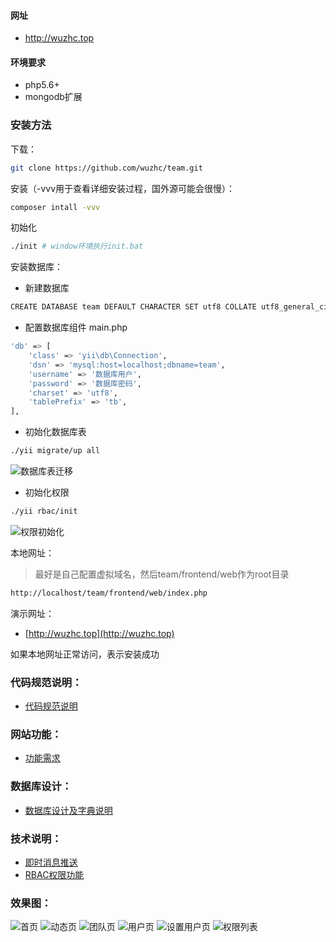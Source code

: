#### 网址
- http://wuzhc.top

#### 环境要求
- php5.6+
- mongodb扩展

### 安装方法
下载：
```bash
git clone https://github.com/wuzhc/team.git
```

安装（-vvv用于查看详细安装过程，国外源可能会很慢）：
```bash
composer intall -vvv
```

初始化
```bash
./init # window环境执行init.bat
```

安装数据库：
- 新建数据库
```bash
CREATE DATABASE team DEFAULT CHARACTER SET utf8 COLLATE utf8_general_ci
```
- 配置数据库组件 main.php
```bash
'db' => [
    'class' => 'yii\db\Connection',
    'dsn' => 'mysql:host=localhost;dbname=team',
    'username' => '数据库用户',
    'password' => '数据库密码',
    'charset' => 'utf8',
    'tablePrefix' => 'tb',
],
```
- 初始化数据库表
```bash
./yii migrate/up all                
```
![数据库表迁移](https://github.com/wuzhc/manage/blob/master/docs/images/dbInit.png)

- 初始化权限
```bash
./yii rbac/init 
```
![权限初始化](https://github.com/wuzhc/manage/blob/master/docs/images/rbacInit.png)

本地网址：
> 最好是自己配置虚拟域名，然后team/frontend/web作为root目录
```bash
http://localhost/team/frontend/web/index.php
```

演示网址：  
- [http://wuzhc.top](http://wuzhc.top)

如果本地网址正常访问，表示安装成功

### 代码规范说明：
- [代码规范说明](https://github.com/wuzhc/team/blob/master/docs/%E5%91%BD%E5%90%8D%E8%A7%84%E8%8C%83%E8%AF%B4%E6%98%8E.md)

### 网站功能：
- [功能需求](https://github.com/wuzhc/manage/blob/master/docs/%E5%8A%9F%E8%83%BD%E9%9C%80%E6%B1%82.md)  

### 数据库设计：
- [数据库设计及字典说明](https://github.com/wuzhc/manage/blob/master/docs/%E6%95%B0%E6%8D%AE%E5%BA%93%E8%AE%BE%E8%AE%A1%E5%8F%8A%E5%AD%97%E5%85%B8%E8%AF%B4%E6%98%8E.md)  

### 技术说明：
- [即时消息推送](https://github.com/wuzhc/team/blob/master/docs/%E6%B6%88%E6%81%AF%E6%8E%A8%E9%80%81.md)
- [RBAC权限功能](https://github.com/wuzhc/team/blob/master/docs/%E5%8A%9F%E8%83%BD%E9%9C%80%E6%B1%82.md)  

### 效果图：  
![首页](https://github.com/wuzhc/manage/blob/master/docs/images/index.png)
![动态页](https://github.com/wuzhc/manage/blob/master/docs/images/dymanic.png)
![团队页](https://github.com/wuzhc/manage/blob/master/docs/images/team.png)
![用户页](https://github.com/wuzhc/manage/blob/master/docs/images/user.png)
![设置用户页](https://github.com/wuzhc/manage/blob/master/docs/images/set-user.png)
![权限列表](https://github.com/wuzhc/manage/blob/master/docs/images/rbac-list.png)



